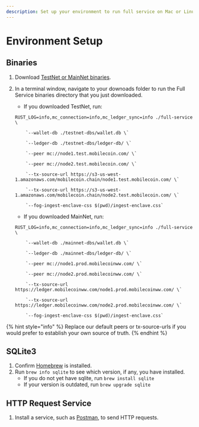 ```yaml
---
description: Set up your environment to run full service on Mac or Linux.
---
```


# Environment Setup

## Binaries

1. Download [TestNet or MainNet binaries](https://github.com/mobilecoinofficial/full-service/releases). 
2. In a terminal window, navigate to your downoads folder to run the Full Service binaries directory that you just downloaded.

   * If you downloaded TestNet, run:

   `RUST_LOG=info,mc_connection=info,mc_ledger_sync=info ./full-service \`

           `--wallet-db ./testnet-dbs/wallet.db \`

           `--ledger-db ./testnet-dbs/ledger-db/ \`

           `--peer mc://node1.test.mobilecoin.com/ \`

           `--peer mc://node2.test.mobilecoin.com/ \`

           `--tx-source-url https://s3-us-west-1.amazonaws.com/mobilecoin.chain/node1.test.mobilecoin.com/ \`

           `--tx-source-url https://s3-us-west-1.amazonaws.com/mobilecoin.chain/node2.test.mobilecoin.com/ \`

           `--fog-ingest-enclave-css $(pwd)/ingest-enclave.css`

   * If you downloaded MainNet, run:

   `RUST_LOG=info,mc_connection=info,mc_ledger_sync=info ./full-service \`

           `--wallet-db ./mainnet-dbs/wallet.db \`

           `--ledger-db ./mainnet-dbs/ledger-db/ \`

           `--peer mc://node1.prod.mobilecoinww.com/ \`

           `--peer mc://node2.prod.mobilecoinww.com/ \`

           `--tx-source-url https://ledger.mobilecoinww.com/node1.prod.mobilecoinww.com/ \`

           `--tx-source-url https://ledger.mobilecoinww.com/node2.prod.mobilecoinww.com/ \`

           `--fog-ingest-enclave-css $(pwd)/ingest-enclave.css`

{% hint style="info" %}
Replace our default peers or tx-source-urls if you would prefer to establish your own source of truth.
{% endhint %}

## SQLite3

1. Confirm [Homebrew](https://brew.sh/) is installed.
2. Run `brew info sqlite` to see which version, if any, you have installed.
   * If you do not yet have sqlite, run `brew install sqlite`
   * If your version is outdated, run `brew upgrade sqlite`

## **HTTP Request Service**

1. Install a service, such as [Postman](https://www.postman.com/), to send HTTP requests.



